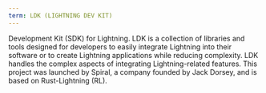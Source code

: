 ```yaml
---
term: LDK (LIGHTNING DEV KIT)
---
```


Development Kit (SDK) for Lightning. LDK is a collection of libraries and tools designed for developers to easily integrate Lightning into their software or to create Lightning applications while reducing complexity. LDK handles the complex aspects of integrating Lightning-related features. This project was launched by Spiral, a company founded by Jack Dorsey, and is based on Rust-Lightning (RL).